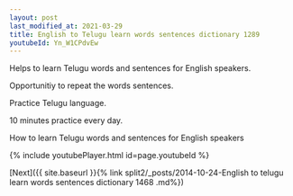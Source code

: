 ```yaml
---
layout: post
last_modified_at: 2021-03-29
title: English to Telugu learn words sentences dictionary 1289 
youtubeId: Yn_W1CPdvEw
---
```

 
 
Helps to learn Telugu words and sentences for English speakers.

Opportunitiy to repeat the words sentences. 

Practice Telugu language. 
 
10 minutes practice every day. 
 
How to learn Telugu words and sentences for English speakers 
 
{% include youtubePlayer.html id=page.youtubeId %}
 
 
[Next]({{ site.baseurl }}{% link  split2/_posts/2014-10-24-English to telugu learn words sentences dictionary 1468 .md%})
 
